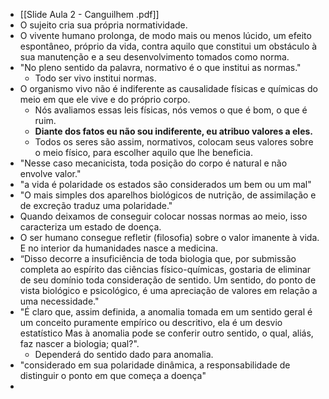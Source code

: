 - [[Slide Aula  2 - Canguilhem .pdf]]
- O sujeito cria sua própria normatividade. 
- O vivente humano prolonga, de modo mais ou menos lúcido, um efeito espontâneo, próprio da vida, contra aquilo que constitui um obstáculo à sua manutenção e a seu desenvolvimento tomados como norma. 
- "No pleno sentido da palavra, normativo é o que institui as normas." 
	- Todo ser vivo institui normas. 
- O organismo vivo não é indiferente as causalidade físicas e químicas do meio em que ele vive e do próprio corpo. 
	- Nós avaliamos essas leis físicas, nós vemos o que é bom, o que é ruim. 
	- **Diante dos fatos eu não sou indiferente, eu atribuo valores a eles.** 
	- Todos os seres são assim, normativos, colocam seus valores sobre o meio físico, para escolher aquilo que lhe beneficia. 
- "Nesse caso mecanicista, toda posição do corpo é natural e não envolve valor."
- "a vida é polaridade os estados são considerados um bem ou um mal"
- "O mais simples dos aparelhos biológicos de nutrição, de assimilação e de excreção traduz uma polaridade."
- Quando deixamos de conseguir colocar nossas normas ao meio, isso caracteriza um estado de doença. 
- O ser humano consegue refletir (filosofia) sobre o valor imanente à vida. E no interior da humanidades nasce a medicina. 
- “Disso decorre a insuficiência de toda biologia que, por submissão completa ao espírito das ciências físico-químicas, gostaria de eliminar de seu domínio toda consideração de sentido. Um sentido, do ponto de vista biológico e psicológico, é uma apreciação de valores em relação a uma necessidade."
- "É claro que, assim definida, a anomalia tomada em um sentido geral é um conceito puramente empírico ou descritivo, ela é um desvio estatístico Mas à anomalia pode se conferir outro sentido, o qual, aliás, faz nascer a biologia; qual?". 
	- Dependerá do sentido dado para anomalia. 
- "considerado em sua polaridade dinâmica, a responsabilidade de distinguir o ponto em que começa a doença"
- 